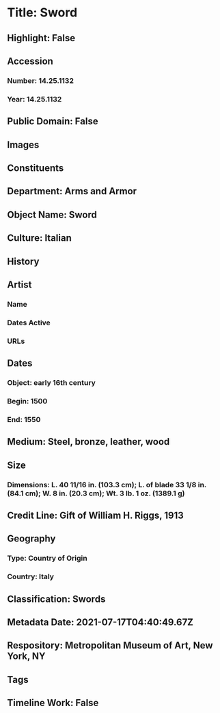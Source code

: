 # Title: Sword
## Highlight: False
## Accession
### Number: 14.25.1132
### Year: 14.25.1132
## Public Domain: False
## Images
## Constituents
## Department: Arms and Armor
## Object Name: Sword
## Culture: Italian
## History
## Artist
### Name
### Dates Active
### URLs
## Dates
### Object: early 16th century
### Begin: 1500
### End: 1550
## Medium: Steel, bronze, leather, wood
## Size
### Dimensions: L. 40 11/16 in. (103.3 cm); L. of blade 33 1/8 in. (84.1 cm); W. 8 in. (20.3 cm); Wt. 3 lb. 1 oz. (1389.1 g)
## Credit Line: Gift of William H. Riggs, 1913
## Geography
### Type: Country of Origin
### Country: Italy
## Classification: Swords
## Metadata Date: 2021-07-17T04:40:49.67Z
## Respository: Metropolitan Museum of Art, New York, NY
## Tags
## Timeline Work: False